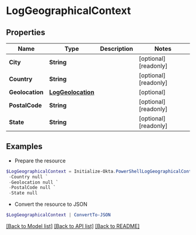 # LogGeographicalContext
## Properties

Name | Type | Description | Notes
------------ | ------------- | ------------- | -------------
**City** | **String** |  | [optional] [readonly] 
**Country** | **String** |  | [optional] [readonly] 
**Geolocation** | [**LogGeolocation**](LogGeolocation.md) |  | [optional] 
**PostalCode** | **String** |  | [optional] [readonly] 
**State** | **String** |  | [optional] [readonly] 

## Examples

- Prepare the resource
```powershell
$LogGeographicalContext = Initialize-Okta.PowerShellLogGeographicalContext  -City null `
 -Country null `
 -Geolocation null `
 -PostalCode null `
 -State null
```

- Convert the resource to JSON
```powershell
$LogGeographicalContext | ConvertTo-JSON
```

[[Back to Model list]](../README.md#documentation-for-models) [[Back to API list]](../README.md#documentation-for-api-endpoints) [[Back to README]](../README.md)

